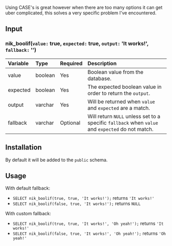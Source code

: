 Using CASE's is great however when there are too many options it can get uber complicated, this solves a very specific problem I've encountered.

## Input

### nik_boolif(`value:` true, `expected:` true, `output:` 'It works!', `fallback:` '')

Variable | Type | Required | Description 
:------- | :--- | -------- | :----------
value | boolean |  Yes | Boolean value from the database.
expected | boolean | Yes | The expected boolean value in order to return the `output`.
output | varchar | Yes | Will be returned when `value` and `expected` are a match.
fallback | varchar | Optional | Will return `NULL` unless set to a specific `fallback` when `value` and `expected` do not match.


## Installation

By default it will be added to the `public` schema.

## Usage
With default fallback:
-  ```SELECT nik_boolif(true, true, 'It works!');``` returns `'It works!'`
-  ```SELECT nik_boolif(false, true, 'It works!');``` returns `NULL`

With custom fallback:
-  ```SELECT nik_boolif(true, true, 'It works!', 'Oh yeah!');``` returns `'It works!'`
-  ```SELECT nik_boolif(false, true, 'It works!', 'Oh yeah!');``` returns `'Oh yeah!'`

